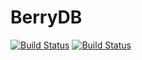 # BerryDB

[![Build Status](https://travis-ci.org/google/berrydb.svg?branch=master)](https://travis-ci.org/google/berrydb)
[![Build Status](https://ci.appveyor.com/api/projects/status/399bd926yvoe67o5/branch/master?svg=true)](https://travis-ci.org/pwnall/berrydb)
